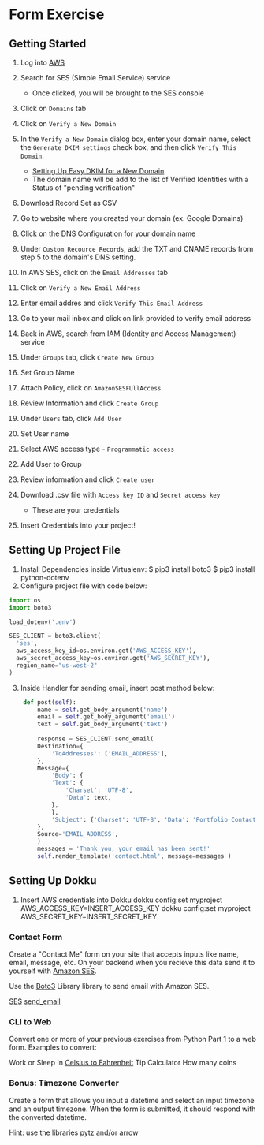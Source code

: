 # Form Exercise

## Getting Started

1. Log into [AWS](https://aws.amazon.com/)

2. Search for SES (Simple Email Service) service
    * Once clicked, you will be brought to the SES console

3. Click on `Domains` tab

4. Click on `Verify a New Domain`

5. In the `Verify a New Domain` dialog box, enter your domain name, select the `Generate DKIM settings` check box, and then click `Verify This Domain`.
    * [Setting Up Easy DKIM for a New Domain](http://docs.aws.amazon.com/ses/latest/DeveloperGuide/easy-dkim.html#easy-dkim-new-domain)
    * The domain name will be add to the list of Verified Identities with a Status of "pending verification"

6. Download Record Set as CSV

7. Go to website where you created your domain (ex. Google Domains)

8. Click on the DNS Configuration for your domain name

9. Under `Custom Recource Records`, add the TXT and CNAME records from step 5 to the domain's DNS setting.

10. In AWS SES, click on the `Email Addresses` tab

11. Click on `Verify a New Email Address`

12. Enter email addres and click `Verify This Email Address`

13. Go to your mail inbox and click on link provided to verify email address

14. Back in AWS, search from IAM (Identity and Access Management) service

15. Under `Groups` tab, click `Create New Group`

16. Set Group Name

17. Attach Policy, click on `AmazonSESFUllAccess`

18. Review Information and click `Create Group`

19. Under `Users` tab, click `Add User`

20. Set User name

21. Select AWS access type - `Programmatic access`

22. Add User to Group

23. Review information and click `Create user`

24. Download .csv file with `Access key ID` and `Secret access key`
    * These are your credentials

25. Insert Credentials into your project!

## Setting Up Project File
1. Install Dependencies inside Virtualenv:
        $ pip3 install boto3
        $ pip3 install python-dotenv
2. Configure project file with code below:

```python
import os
import boto3

load_dotenv('.env')

SES_CLIENT = boto3.client(
  'ses',
  aws_access_key_id=os.environ.get('AWS_ACCESS_KEY'),
  aws_secret_access_key=os.environ.get('AWS_SECRET_KEY'),
  region_name="us-west-2"
)
```

3. Inside Handler for sending email, insert post method below:
```python
    def post(self):
        name = self.get_body_argument('name')
        email = self.get_body_argument('email')
        text = self.get_body_argument('text')
        
        response = SES_CLIENT.send_email(
        Destination={
            'ToAddresses': ['EMAIL_ADDRESS'],
        },
        Message={
            'Body': {
            'Text': {
                'Charset': 'UTF-8',
                'Data': text,
            },
            },
            'Subject': {'Charset': 'UTF-8', 'Data': 'Portfolio Contact'},
        },
        Source='EMAIL_ADDRESS',
        )
        messages = 'Thank you, your email has been sent!'
        self.render_template('contact.html', message=messages )
```

## Setting Up Dokku
1. Insert AWS credentials into Dokku
        dokku config:set myproject AWS_ACCESS_KEY=INSERT_ACCESS_KEY
        dokku config:set myproject AWS_SECRET_KEY=INSERT_SECRET_KEY

### Contact Form

Create a "Contact Me" form on your site that accepts inputs like name, email, message, etc. On your backend when you recieve this data send it to yourself with [Amazon SES](https://aws.amazon.com/ses/).

Use the [Boto3](http://boto3.readthedocs.io/en/latest/) Library library to send email with Amazon SES.

[SES](http://boto3.readthedocs.io/en/latest/reference/services/ses.html)
[send_email](http://boto3.readthedocs.io/en/latest/reference/services/ses.html#SES.Client.send_email)


### CLI to Web

Convert one or more of your previous exercises from Python Part 1 to a web form. Examples to convert:

Work or Sleep In
[Celsius to Fahrenheit](https://github.com/egarcia410/temp-converter)
Tip Calculator
How many coins

### Bonus: Timezone Converter

Create a form that allows you input a datetime and select an input timezone and an output timezone. When the form is submitted, it should respond with the converted datetime.

Hint: use the libraries [pytz](http://pythonhosted.org/pytz/) and/or [arrow](http://arrow.readthedocs.io/en/latest/)
